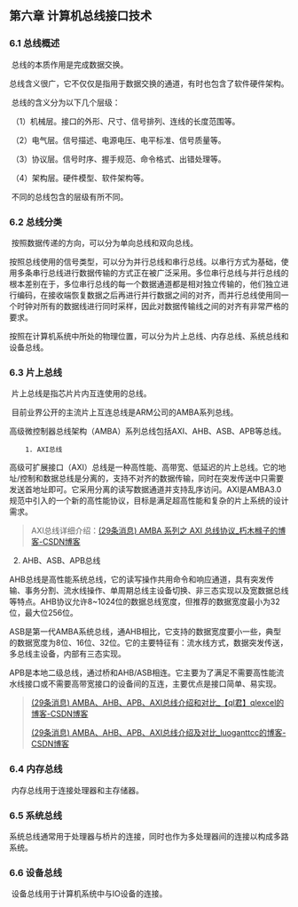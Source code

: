 ## 第六章 计算机总线接口技术

### 6.1 总线概述

​		总线的本质作用是完成数据交换。

​		总线含义很广，它不仅仅是指用于数据交换的通道，有时也包含了软件硬件架构。

​		总线的含义分为以下几个层级：

​			（1）机械层。接口的外形、尺寸、信号排列、连线的长度范围等。

​			（2）电气层。信号描述、电源电压、电平标准、信号质量等。

​			（3）协议层。信号时序、握手规范、命令格式、出错处理等。

​			（4）架构层。硬件模型、软件架构等。

​		不同的总线包含的层级有所不同。

### 6.2 总线分类

​		按照数据传递的方向，可以分为单向总线和双向总线。

​		按照总线使用的信号类型，可以分为并行总线和串行总线。以串行方式为基础，使用多条串行总线进行数据传输的方式正在被广泛采用。多位串行总线与并行总线的根本差别在于，多位串行总线的每一个数据通道都是相对独立传输的，他们独立进行编码，在接收端恢复数据之后再进行并行数据之间的对齐，而并行总线使用同一个时钟对所有的数据线进行同时采样，因此对数据传输线之间的对齐有非常严格的要求。

​		按照在计算机系统中所处的物理位置，可以分为片上总线、内存总线、系统总线和设备总线。

### 6.3 片上总线

​		 片上总线是指芯片片内互连使用的总线。

​		目前业界公开的主流片上互连总线是ARM公司的AMBA系列总线。

​		高级微控制器总线架构（AMBA）系列总线包括AXI、AHB、ASB、APB等总线。

		1. AXI总线

​		高级可扩展接口（AXI）总线是一种高性能、高带宽、低延迟的片上总线。它的地址/控制和数据总线是分离的，支持不对齐的数据传输，同时在突发传送中只需要发送首地址即可。它采用分离的读写数据通道并支持乱序访问。AXI是AMBA3.0规范中引入的一个新的高性能协议，目标是满足超高性能和复杂的片上系统的设计需求。

>AXI总线详细介绍：[(29条消息) AMBA 系列之 AXI 总线协议_朽木橼子的博客-CSDN博客](https://blog.csdn.net/weixin_44139386/article/details/124596854)

2. AHB、ASB、APB总线

​		AHB总线是高性能系统总线，它的读写操作共用命令和响应通道，具有突发传输、事务分割、流水线操作、单周期总线主设备切换、非三态实现以及宽数据总线等特点。AHB协议允许8~1024位的数据总线宽度，但推荐的数据宽度最小为32位，最大位256位。

​		ASB是第一代AMBA系统总线，通AHB相比，它支持的数据宽度要小一些，典型的数据宽度为8位、16位、32位。它的主要特征有：流水线方式，数据突发传送，多总线主设备，内部有三态实现。

​		APB是本地二级总线，通过桥和AHB/ASB相连。它主要为了满足不需要高性能流水线接口或不需要高带宽接口的设备间的互连，主要优点是接口简单、易实现。

> [(29条消息) AMBA、AHB、APB、AXI总线介绍和对比_【ql君】qlexcel的博客-CSDN博客](https://blog.csdn.net/qlexcel/article/details/91378162)
>
> [(29条消息) AMBA、AHB、APB、AXI总线介绍及对比_luoganttcc的博客-CSDN博客](https://blog.csdn.net/luoganttcc/article/details/128393645)

### 6.4 内存总线

​		内存总线用于连接处理器和主存储器。

### 6.5 系统总线

​		系统总线通常用于处理器与桥片的连接，同时也作为多处理器间的连接以构成多路系统。

### 6.6 设备总线

​		设备总线用于计算机系统中与IO设备的连接。